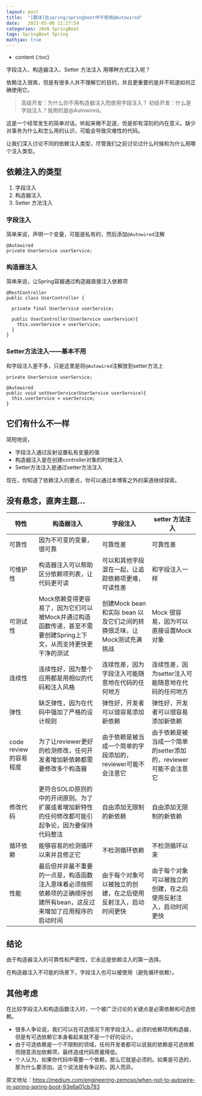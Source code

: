 ```yaml
---
layout: post
title:  "[翻译]在spring/springboot中不使用@Autowired"
date:   2021-05-06 11:27:54
categories: JAVA SpringBoot
tags: SpringBoot Spring
mathjax: true
---
```


* content
{:toc}

字段注入、构造器注入、Setter 方法注入 用哪种方式注入呢？




依赖注入很爽，但是有很多人并不理解它的目的，并且更重要的是并不知道如何正确使用它。

> 高级开发：为什么你不用构造器注入而使用字段注入？
初级开发：什么是字段注入？我用的是@Autowired。

这是一个经常发生的简单对话。听起来微不足道，但是却有深刻的内在意义。缺少对事务为什么和怎么用的认识，可能会导致灾难性的代码。

让我们深入讨论不同的依赖注入类型，尽管我们之前讨论过什么时候和为什么用哪个注入类型。

## 依赖注入的类型

1. 字段注入
2. 构造器注入
3. Setter 方法注入

### 字段注入

简单来说，声明一个变量，可能是私有的，然后添加`@Autowired`注解

```
@Autowired
private UserService userService;
```

### 构造器注入

简单来说，让Spring容器通过构造器直接注入依赖项

```
@RestController
public class UserController {

  private final UserService userService;

  public UserController(UserService userService){
    this.userService = userService;
  }
}

```

### Setter方法注入——基本不用

和字段注入差不多，只是这里是将`@Autowired`注解放到setter方法上

```
private UserService userService;

@Autowired
public void setUserService(UserService userService){
  this.userService = userService;
}
```

## 它们有什么不一样

简短地说，

- 字段注入通过反射设置私有变量的值
- 构造器注入是在创建controller对象的时候注入
- Setter方法注入是通过setter方法注入

现在，你知道了依赖注入的要点，你可以通过本博客之外的渠道继续探索。

## 没有悬念，直奔主题...

特性 | 构造器注入 | 字段注入 | setter 方法注入
---|--- | --- | --- |
可靠性 | 因为不可变的变量，很可靠 | 可靠性差 | 可靠性差
可维护性 | 构造器注入可以帮助区分依赖项列表，让代码更可读 | 可以和其他字段混在一起，让追踪依赖项更难，可读性差 | 和字段注入一样
可测试性 | Mock依赖变得更容易了，因为它们可以被Mock并通过构造函数传递，甚至不需要创建Spring上下文，从而支持更快更干净的测试 | 创建Mock bean和实际 bean 以及它们之间的转换很乏味，让Mock测试充满挑战 | Mock 很容易，因为可以直接设置Mock对象
连续性 | 连续性好，因为整个应用都是用相似的代码和注入风格 | 连续性差，因为字段注入可能随意地在代码的任何地方 | 连续性差，因为setter注入可能随意地在代码的任何地方
弹性 | 缺乏弹性，因为在代码中强加了严格的设计规则 | 弹性好，开发者可以很容易添加新依赖 | 弹性好，开发者可以很容易添加新依赖
code review的容易程度| 为了让reviewer更好的检测修改，任何开发者增加新依赖都需要修改多个构造器 | 由于依赖是被当成一个简单的字段添加的，reviewer可能不会注意它 | 由于依赖是被当成一个简单的setter添加的，reviewer可能不会注意它
修改代码| 更符合SOLID原则的中的开闭原则。为了扩展或者增加新特性的任何修改都可能引起争论，因为要保持代码整洁 | 自由添加无限制的新依赖 | 自由添加无限制的新依赖
循环依赖| 能够容易的检测循环以来并且修正它 | 不检测循环依赖 | 不检测循环以来
性能 | 最后但并非最不重要的一点是，构造函数注入意味着必须按照依赖项的正确顺序创建所有bean，这反过来增加了应用程序的启动时间 | 由于每个对象可以被独立的创建，在之后使用反射注入，启动时间更快 | 由于每个对象可以被独立的创建，在之后使用反射注入，启动时间更快

## 结论

由于构造器注入的可靠性和严密性，它永远是依赖注入的第一选择。

在构造器注入不可能的场景下，字段注入也可以被使用（避免循环依赖）。

## 其他考虑

在比较字段注入和构造函数注入时，一个被广泛讨论的关键点是必需依赖和可选依赖。

- 很多人争论说，我们可以在可选情况下用字段注入，必须的依赖项用构造器，但是有可选依赖它本身看起来就不是一个好的设计。
- 由于可选依赖是一个不限制的领域，任何开发者都可以说我的依赖是可选依赖而随意添加依赖项，最终造成代码质量降低。
- 个人认为，如果你代码中需要一个依赖，那么它就是必须的。如果是可选的，那为什么要添加。这个说法是有争议的，因人而异。

原文地址：https://medium.com/engineering-zemoso/when-not-to-autowire-in-spring-spring-boot-93e6a01cb793